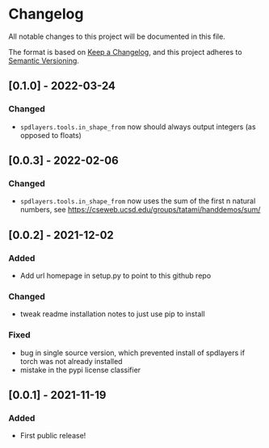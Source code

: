 # Changelog
All notable changes to this project will be documented in this file.

The format is based on [Keep a Changelog](https://keepachangelog.com/en/1.0.0/),
and this project adheres to [Semantic Versioning](https://semver.org/spec/v2.0.0.html).

## [0.1.0] - 2022-03-24

### Changed
- `spdlayers.tools.in_shape_from` now should always output integers (as opposed to floats)

## [0.0.3] - 2022-02-06

### Changed
- `spdlayers.tools.in_shape_from` now uses the sum of the first n natural numbers, see https://cseweb.ucsd.edu/groups/tatami/handdemos/sum/

## [0.0.2] - 2021-12-02

### Added
- Add url homepage in setup.py to point to this github repo

### Changed
- tweak readme installation notes to just use pip to install

### Fixed
- bug in single source version, which prevented install of spdlayers if torch was not already installed
- mistake in the pypi license classifier

## [0.0.1] - 2021-11-19
### Added
- First public release!
